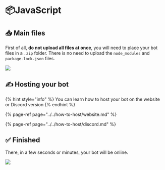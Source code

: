 # 📦JavaScript

## 📥 Main files <a id="main-files"></a>

First of all, **do not upload all files at once**, you will need to place your bot files in a `.zip` folder. There is no need to upload the `node_modules` and `package-lock.json` files.

![](https://gblobscdn.gitbook.com/assets%2F-LmveSmUr3rXxq5cvnW5%2F-Lmvms6LDvxE_pwEjVdr%2F-Lmvq5VHh3qeTORdK_2l%2Fimage.png?alt=media&token=8fe2a5d5-b092-4855-8ea2-4577e4aa5b89)

## ✍ Hosting your bot <a id="hosting-your-bot"></a>

{% hint style="info" %}
You can learn how to host your bot on the website or Discord version
{% endhint %}

{% page-ref page="../../how-to-host/website.md" %}

{% page-ref page="../../how-to-host/discord.md" %}

## ✅ Finished <a id="finished"></a>

There, in a few seconds or minutes, your bot will be online.

![](https://gblobscdn.gitbook.com/assets%2F-LmveSmUr3rXxq5cvnW5%2F-Lmvms6LDvxE_pwEjVdr%2F-LmvsrVQMzHz61qWNXnt%2Fimage.png?alt=media&token=5133a51d-b81b-4329-9d5a-b77af119f39c)

